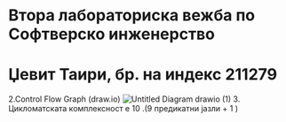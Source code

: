 # Втора лабораториска вежба по Софтверско инженерство
# Џевит Таири, бр. на индекс 211279
2.Control Flow Graph (draw.io)
![Untitled Diagram drawio (1)](https://github.com/Xheviti/SI_2024_lab2_211279/assets/129696534/e6f04f9b-534e-4570-bc66-c3d9f0ea7ada)
3. Цикломатската комплексност е 10 .(9 предикатни јазли + 1 )
